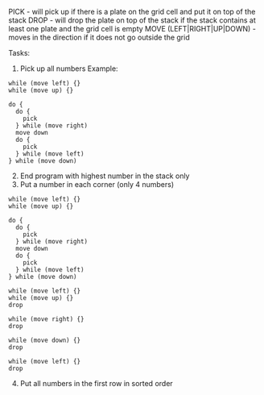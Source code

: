 PICK - will pick up if there is a plate on the grid cell and put it on top of the stack
DROP - will drop the plate on top of the stack if the stack contains at least one plate and the grid cell is empty
MOVE (LEFT|RIGHT|UP|DOWN) - moves in the direction if it does not go outside the grid
<!-- PEAK - returns True if there is a plate on the cell -->

Tasks:

1. Pick up all numbers
Example:
```
while (move left) {}
while (move up) {}

do {
  do {
    pick
  } while (move right)
  move down
  do {
    pick
  } while (move left)
} while (move down)
```
2. End program with highest number in the stack only
3. Put a number in each corner (only 4 numbers)
```
while (move left) {}
while (move up) {}

do {
  do {
    pick
  } while (move right)
  move down
  do {
    pick
  } while (move left)
} while (move down)

while (move left) {}
while (move up) {}
drop

while (move right) {}
drop

while (move down) {}
drop

while (move left) {}
drop
```
4. Put all numbers in the first row in sorted order